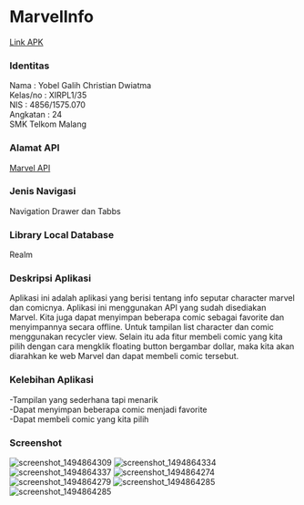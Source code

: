 # MarvelInfo
[Link APK](https://drive.google.com/file/d/0B-S794o5TEQxNmxjcmJpM2Qya3M/view?usp=sharing)

### Identitas
Nama : Yobel Galih Christian Dwiatma<br>
Kelas/no : XIRPL1/35<br>
NIS : 4856/1575.070<br>
Angkatan : 24<br>
SMK Telkom Malang

### Alamat API
[Marvel API]( http://developer.marvel.com/)

### Jenis Navigasi
Navigation Drawer dan Tabbs

### Library Local Database
Realm

### Deskripsi Aplikasi
Aplikasi ini adalah aplikasi yang berisi tentang info seputar character marvel dan comicnya. Aplikasi ini menggunakan API yang sudah 
disediakan Marvel. Kita juga dapat menyimpan beberapa comic sebagai favorite dan menyimpannya secara offline. Untuk tampilan list
character dan comic menggunakan recycler view. Selain itu ada fitur membeli comic yang kita pilih dengan cara mengklik floating button 
bergambar dollar, maka kita akan diarahkan ke web Marvel dan dapat membeli comic tersebut.

### Kelebihan Aplikasi
-Tampilan yang sederhana tapi menarik<br>
-Dapat menyimpan beberapa comic menjadi favorite<br>
-Dapat membeli comic yang kita pilih

### Screenshot
![screenshot_1494864309](https://s22.postimg.org/cvs75qiip/Screenshot_1494864274.png)
![screenshot_1494864334](https://s22.postimg.org/hiy97i5vl/Screenshot_1494864279.png)
![screenshot_1494864337](https://s22.postimg.org/5v47cygqp/Screenshot_1494864285.png)
![screenshot_1494864274](https://s22.postimg.org/lumuwicsh/Screenshot_1494864309.png)
![screenshot_1494864279](https://s22.postimg.org/r7bpan0ox/Screenshot_1494864329.png)
![screenshot_1494864285](https://s22.postimg.org/6bpeze4ht/Screenshot_1494864334.png)
![screenshot_1494864285](https://s22.postimg.org/j4dizbg3l/Screenshot_1494864337.png)
